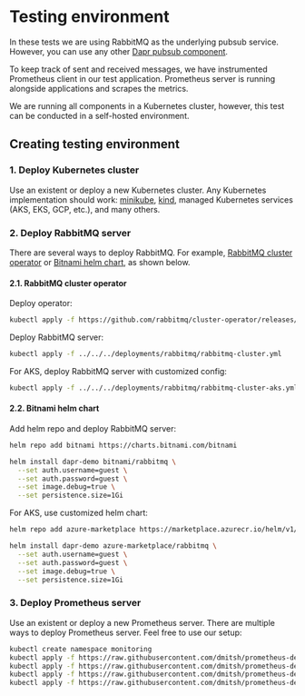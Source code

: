 # Testing environment

In these tests we are using RabbitMQ as the underlying pubsub service. However, you can use any other [Dapr pubsub component](https://docs.dapr.io/reference/components-reference/supported-pubsub/).

To keep track of sent and received messages, we have instrumented Prometheus client in our test application. Prometheus server is running alongside applications and scrapes the metrics.

We are running all components in a Kubernetes cluster, however, this test can be conducted in a self-hosted environment.

## Creating testing environment

### 1. Deploy Kubernetes cluster

Use an existent or deploy a new Kubernetes cluster.
Any Kubernetes implementation should work: [minikube](https://minikube.sigs.k8s.io/docs/), [kind](https://kind.sigs.k8s.io/), managed Kubernetes services (AKS, EKS, GCP, etc.), and many others.

### 2. Deploy RabbitMQ server

There are several ways to deploy RabbitMQ. For example, [RabbitMQ cluster operator](https://www.rabbitmq.com/kubernetes/operator/operator-overview.html) or [Bitnami helm chart](https://bitnami.com/stack/rabbitmq/helm), as shown below.

#### 2.1. RabbitMQ cluster operator

Deploy operator:
```bash
kubectl apply -f https://github.com/rabbitmq/cluster-operator/releases/latest/download/cluster-operator.yml
```
Deploy RabbitMQ server:
```bash
kubectl apply -f ../../../deployments/rabbitmq/rabbitmq-cluster.yml
```
For AKS, deploy RabbitMQ server with customized config:
```bash
kubectl apply -f ../../../deployments/rabbitmq/rabbitmq-cluster-aks.yml
```

#### 2.2. Bitnami helm chart

Add helm repo and deploy RabbitMQ server:
```bash
helm repo add bitnami https://charts.bitnami.com/bitnami

helm install dapr-demo bitnami/rabbitmq \
  --set auth.username=guest \
  --set auth.password=guest \
  --set image.debug=true \
  --set persistence.size=1Gi
```
For AKS, use customized helm chart:
```bash
helm repo add azure-marketplace https://marketplace.azurecr.io/helm/v1/repo

helm install dapr-demo azure-marketplace/rabbitmq \
  --set auth.username=guest \
  --set auth.password=guest \
  --set image.debug=true \
  --set persistence.size=1Gi
```

### 3. Deploy Prometheus server

Use an existent or deploy a new Prometheus server. There are multiple ways to deploy Prometheus server. Feel free to use our setup:

```bash
kubectl create namespace monitoring
kubectl apply -f https://raw.githubusercontent.com/dmitsh/prometheus-deployment/main/deployments/rbac.yml
kubectl apply -f https://raw.githubusercontent.com/dmitsh/prometheus-deployment/main/deployments/configmap.yml
kubectl apply -f https://raw.githubusercontent.com/dmitsh/prometheus-deployment/main/deployments/deployment.yml
kubectl apply -f https://raw.githubusercontent.com/dmitsh/prometheus-deployment/main/deployments/service.yml
```
